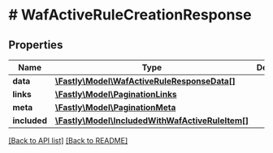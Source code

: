 # # WafActiveRuleCreationResponse

## Properties

Name | Type | Description | Notes
------------ | ------------- | ------------- | -------------
**data** | [**\Fastly\Model\WafActiveRuleResponseData[]**](WafActiveRuleResponseData.md) |  | [optional] 
**links** | [**\Fastly\Model\PaginationLinks**](PaginationLinks.md) |  | [optional] 
**meta** | [**\Fastly\Model\PaginationMeta**](PaginationMeta.md) |  | [optional] 
**included** | [**\Fastly\Model\IncludedWithWafActiveRuleItem[]**](IncludedWithWafActiveRuleItem.md) |  | [optional] 


[[Back to API list]](../../README.md#endpoints) [[Back to README]](../../README.md)
